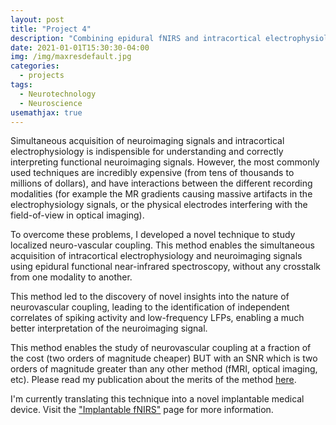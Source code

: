 ```yaml
---
layout: post
title: "Project 4"
description: "Combining epidural fNIRS and intracortical electrophysiology"
date: 2021-01-01T15:30:30-04:00
img: /img/maxresdefault.jpg
categories:
  - projects
tags:
  - Neurotechnology
  - Neuroscience
usemathjax: true
---
```


Simultaneous acquisition of neuroimaging signals and intracortical electrophysiology is indispensible for understanding and correctly interpreting functional neuroimaging signals.
However, the most commonly used techniques are incredibly expensive (from tens of thousands to millions of dollars), and have interactions between the different recording modalities (for example the MR gradients causing massive artifacts in the electrophysiology signals, or the physical electrodes interfering with the field-of-view in optical imaging).

To overcome these problems, I developed a novel technique to study localized neuro-vascular coupling.
This method enables the simultaneous acquisition of intracortical electrophysiology and neuroimaging signals using epidural functional near-infrared spectroscopy, without any crosstalk from one modality to another.

This method led to the discovery of novel insights into the nature of neurovascular coupling, leading to the identification of independent correlates of spiking activity and low-frequency LFPs, enabling a much better interpretation of the neuroimaging signal.

This method enables the study of neurovascular coupling at a fraction of the cost (two orders of magnitude cheaper) BUT with an SNR which is two orders of magnitude greater than any other method (fMRI, optical imaging, etc). Please read my publication about the merits of the method [here](https://www.sciencedirect.com/science/article/pii/S105381191500628X).

I'm currently translating this technique into a novel implantable medical device. Visit the ["Implantable fNIRS"](/portfolio/01_Implantable-fNIRS) page for more information.
